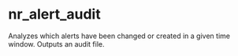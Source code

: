 # nr_alert_audit
Analyzes which alerts have been changed or created in a given time window.  Outputs an audit file.
